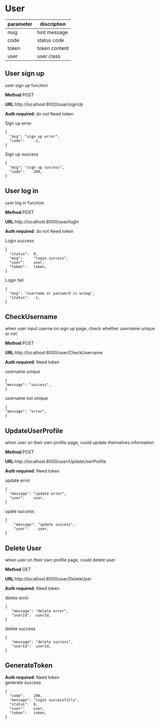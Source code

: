 # User 


parameter  | discription
 ---- | ----- 
 msg  | hint message 
 code  | status code 
 token | token content
 user | user class
## User sign up    

user sign up function

**Method**:POST  

**URL**:http://localhost:8000/user/signUp  

**Auth required**: do not Need token  

Sign up error   
```
{
  "msg": "sign up error",
  "code":    -1,
}
```  
Sign up success
```
{
  "msg": "sign up success",
  "code":    200,
}
```    

## User log in

user log in function

**Method**:POST  

**URL**:http://localhost:8000/user/logIn  

**Auth required**: do not Need token 

Login success
```
{
  "status":  0,
  "msg":     "login success",
  "user":    user,
  "token":   token,
}
```  

Login fail
```
{
  "msg": "username or password is wrong",
  "status":  -1,
}
```  

## CheckUsername
when user input userne on sign up page, check whether username unique or not

**Method**:POST  

**URL**:http://localhost:8000/user/CheckUsername

**Auth required**: Need token 

username unique
```
{
"message": "success",
}
```

username not unique
```
{
"message": "error",
}
```
## UpdateUserProfile
when user on their own profile page, could update theirselves information

**Method**:POST  

**URL**:http://localhost:8000/user/UpdateUserProfile

**Auth required**: Need token 

update error
```
{
  "message": "update error",
  "user":    user,
}
```

upate success
```
{
    "message": "update success",
    "user":    user,
}
```

## Delete User
when user on their own profile page, could delete user

**Method** GET  

**URL**:http://localhost:8000/user/DeleteUser

**Auth required**: Need token 

delete error
```
{
   "message": "delete error",
   "userId":  userId,
}
```

delete success
```
{
   "message": "delete success",
   "userId":  userId,
}
```
## GenerateToken
**Auth required**: Need token  
generate success
```
{
  "code":    200,
  "message": "login successfully",
  "status":  0,
  "user":    user,
  "token":   token,
}
```
